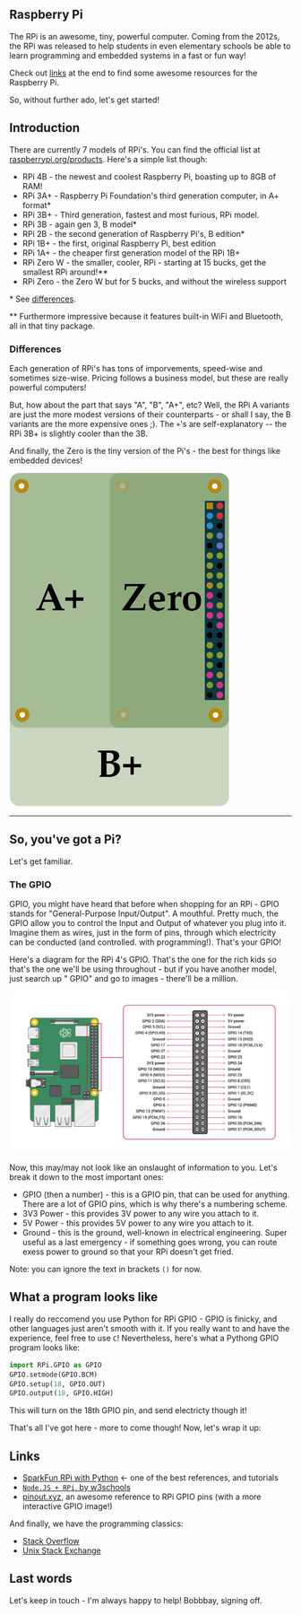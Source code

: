 ## Raspberry Pi

The RPi is an awesome, tiny, powerful computer. Coming from the 2012s, the RPi was released to help students in even elementary schools be able to learn programming and embedded systems in a fast or fun way!

Check out [links](#links) at the end to find some awesome resources for the Raspberry Pi.

So, without further ado, let's get started!

## Introduction

There are currently 7 models of RPi's. You can find the official list at [raspberrypi.org/products](https://www.raspberrypi.org/products/). Here's a simple list though:

 - RPi 4B - the newest and coolest Raspberry Pi, boasting up to 8GB of RAM!
 - RPi 3A+ - Raspberry Pi Foundation's third generation computer, in A+ format*
 - RPi 3B+ - Third generation, fastest and most furious, RPi model.
 - RPi 3B - again gen 3, B model*
 - RPi 2B - the second generation of Raspberry Pi's, B edition*
 - RPi 1B+ - the first, original Raspberry Pi, best edition
 - RPi 1A+ - the cheaper first generation model of the RPi 1B+
 - RPi Zero W - the smaller, cooler, RPi - starting at 15 bucks, get the smallest RPi around!**
 - RPi Zero - the Zero W but for 5 bucks, and without the wireless support

\* See [differences](#differences).

** Furthermore impressive because it features built-in WiFi and Bluetooth, all in that tiny package.

### Differences
 
Each generation of RPi's has tons of imporvements, speed-wise and sometimes size-wise. Pricing follows a business model, but these are really powerful computers!
 
But, how about the part that says "A", "B", "A+", etc? Well, the RPi A variants are just the more modest versions of their counterparts - or shall I say, the B variants are the more expensive ones ;). The `+`'s are self-explanatory -- the RPi 3B+ is slightly cooler than the 3B.

And finally, the Zero is the tiny version of the Pi's - the best for things like embedded devices!

<img src="assets/1.png"/>

<hr/>

## So, you've got a Pi? 

Let's get familiar. 

### The GPIO

GPIO, you might have heard that before when shopping for an RPi - GPIO stands for "General-Purpose Input/Output". A mouthful. Pretty much, the GPIO allow you to control the Input and Output of whatever you plug into it. Imagine them as wires, just in the form of pins, through which electricity can be conducted (and controlled. with programming!). That's your GPIO!

Here's a diagram for the RPi 4's GPIO. That's the one for the rich kids so that's the one we'll be using throughout - but if you have another model, just search up "<model name> GPIO" and go to images - there'll be a million.

<img src="assets/2.png"/>

Now, this may/may not look like an onslaught of information to you. Let's break it down to the most important ones:

 - GPIO (then a number) - this is a GPIO pin, that can be used for anything. There are a lot of GPIO pins, which is why there's a numbering scheme.
 - 3V3 Power - this provides 3V power to any wire you attach to it.
 - 5V Power - this provides 5V power to any wire you attach to it.
 - Ground - this is the ground, well-known in electrical engineering. Super useful as a last emergency - if something goes wrong, you can route exess power to ground so that your RPi doesn't get fried.
 
 Note: you can ignore the text in brackets `()` for now.
 
## What a program looks like

I really do reccomend you use Python for RPi GPIO - GPIO is finicky, and other languages just aren't smooth with it. If you really want to and have the experience, feel free to use `C`! Nevertheless, here's what a Pythong GPIO program looks like:

```python
import RPi.GPIO as GPIO
GPIO.setmode(GPIO.BCM)
GPIO.setup(18, GPIO.OUT)
GPIO.output(18, GPIO.HIGH)
```

This will turn on the 18th GPIO pin, and send electricty though it!

That's all I've got here - more to come though! Now, let's wrap it up:

## Links

 - [SparkFun RPi with Python](https://learn.sparkfun.com/tutorials/raspberry-gpio/all#python-rpigpio-api) <- one of the best references, and tutorials
 - [`Node.JS + RPi`, by w3schools](https://www.w3schools.com/nodejs/nodejs_raspberrypi.asp)
 - [pinout.xyz](https://pinout.xyz/), an awesome reference to RPi GPIO pins (with a more interactive GPIO image!)
 
And finally, we have the programming classics:

 - [Stack Overflow](https://stackoverflow.com/)
 - [Unix Stack Exchange](http://unix.stackexchange.com/)
 
 ## Last words
 
 Let's keep in touch - I'm always happy to help! Bobbbay, signing off.
